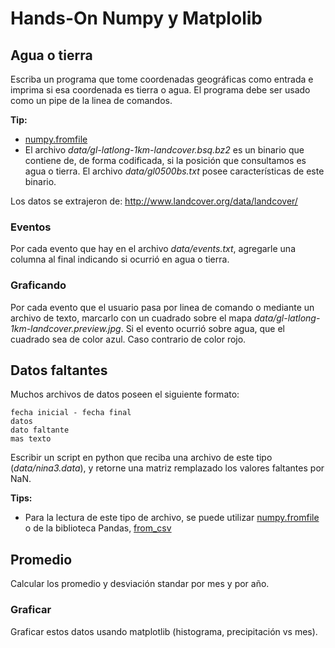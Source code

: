 # Hands-On Numpy y Matplolib

## Agua o tierra

Escriba un programa que tome coordenadas geográficas como entrada e imprima si esa coordenada es tierra o agua. El programa debe ser usado como un pipe de la linea de comandos.

**Tip:**
* [numpy.fromfile](https://docs.scipy.org/doc/numpy/reference/generated/numpy.fromfile.html)
* El archivo *data/gl-latlong-1km-landcover.bsq.bz2* es un binario que contiene de, de forma codificada, si la posición que consultamos es agua o tierra. El archivo *data/gl0500bs.txt* posee características de este binario.

Los datos se extrajeron de: http://www.landcover.org/data/landcover/

### Eventos

Por cada evento que hay en el archivo *data/events.txt*, agregarle una columna al final indicando si ocurrió en agua o tierra.

### Graficando

Por cada evento que el usuario pasa por linea de comando o mediante un archivo de texto, marcarlo con un cuadrado sobre el mapa *data/gl-latlong-1km-landcover.preview.jpg*. Si el evento ocurrió sobre agua, que el cuadrado sea de color azul. Caso contrario de color rojo.


## Datos faltantes

Muchos archivos de datos poseen el siguiente formato:

```
fecha inicial - fecha final
datos
dato faltante
mas texto
```

Escribir un script en python que reciba una archivo de este tipo (*data/nina3.data*), y retorne una matriz remplazado los valores faltantes por NaN.

**Tips:**
* Para la lectura de este tipo de archivo, se puede utilizar [numpy.fromfile](https://docs.scipy.org/doc/numpy/reference/generated/numpy.fromfile.html) o de la biblioteca Pandas, [from_csv](http://pandas.pydata.org/pandas-docs/stable/generated/pandas.read_csv.html)

## Promedio

Calcular los promedio y desviación standar por mes y por año.

### Graficar

Graficar estos datos usando matplotlib (histograma, precipitación vs mes).
